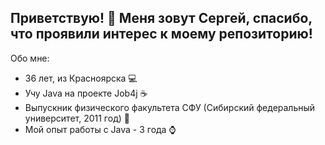 ## Приветствую! 👋 Меня зовут Сергей, спасибо, что проявили интерес к моему репозиторию!

Обо мне:
- 36 лет, из Красноярска 💻
- Учу Java на проекте Job4j ☕
- Выпускник физического факультета СФУ (Сибирский федеральный университет, 2011 год) 🏢
- Мой опыт работы с Java - 3 года ⌚
